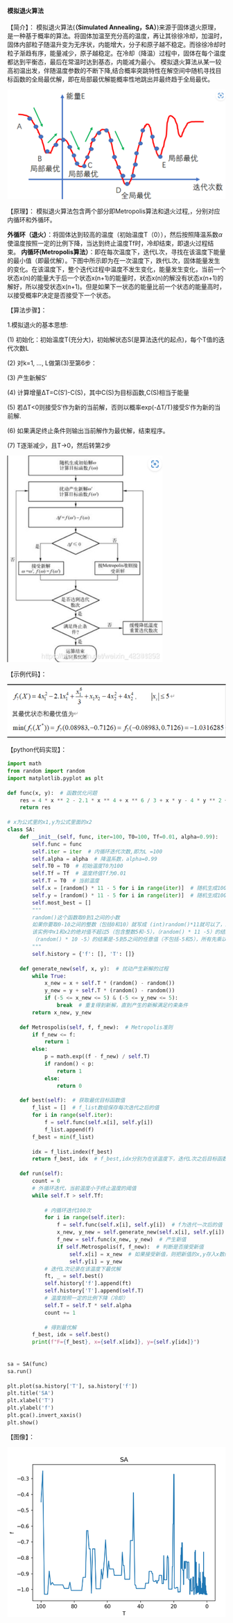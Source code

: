 #### 模拟退火算法

【简介】：
模拟退火算法(**（Simulated Annealing，SA）**)来源于固体退火原理，是一种基于概率的算法。将固体加温至充分高的温度，再让其徐徐冷却，加温时，固体内部粒子随温升变为无序状，内能增大，分子和原子越不稳定。而徐徐冷却时粒子渐趋有序，能量减少，原子越稳定。在冷却（降温）过程中，固体在每个温度都达到平衡态，最后在常温时达到基态，内能减为最小。
模拟退火算法从某一较高初温出发，伴随温度参数的不断下降,结合概率突跳特性在解空间中随机寻找目标函数的全局最优解，即在局部最优解能概率性地跳出并最终趋于全局最优。

<img src="https://raw.githubusercontent.com/fograinwater/PicGo-img/master/image-20230630191737497.png" alt="image-20230630191737497" style="zoom: 67%;" />

【原理】：
模拟退火算法包含两个部分即Metropolis算法和退火过程,，分别对应内循环和外循环。

**外循环（退火）**：将固体达到较高的温度（初始温度T（0）），然后按照降温系数$\alpha$使温度按照一定的比例下降，当达到终止温度Tf时，冷却结束，即退火过程结束。
**内循环(Metropolis算法）**：即在每次温度下，迭代L次，寻找在该温度下能量的最小值（即最优解）。下图中所示即为在一次温度下，跌代L次，固体能量发生的变化。在该温度下，整个迭代过程中温度不发生变化，能量发生变化，当前一个状态x(n)的能量大于后一个状态x(n+1)的能量时，状态x(n)的解没有状态x(n+1)的解好，所以接受状态x(n+1)。但是如果下一状态的能量比前一个状态的能量高时，以接受概率P决定是否接受下一个状态。

【算法步骤】：

1.模拟退火的基本思想:

(1) 初始化：初始温度T(充分大)，初始解状态S(是算法迭代的起点)，每个T值的迭代次数L

(2) 对k=1, …, L做第(3)至第6步：

(3) 产生新解S′

(4) 计算增量ΔT=C(S′)-C(S)，其中C(S)为目标函数,C(S)相当于能量

(5) 若ΔT<0则接受S′作为新的当前解，否则以概率exp(-ΔT/T)接受S′作为新的当前解.

(6) 如果满足终止条件则输出当前解作为最优解，结束程序。

(7) T逐渐减少，且T->0，然后转第2步


<img src="https://raw.githubusercontent.com/fograinwater/PicGo-img/master/image-20230630191137657.png" alt="image-20230630191137657" style="zoom: 67%;" />

【示例代码】：

<img src="https://raw.githubusercontent.com/fograinwater/PicGo-img/master/image-20230630191245014.png" alt="image-20230630191245014" style="zoom:67%;" />

【python代码实现】：

```python
import math
from random import random
import matplotlib.pyplot as plt

def func(x, y):  # 函数优化问题
    res = 4 * x ** 2 - 2.1 * x ** 4 + x ** 6 / 3 + x * y - 4 * y ** 2 + 4 * y ** 4
    return res

# x为公式里的x1,y为公式里面的x2
class SA:
    def __init__(self, func, iter=100, T0=100, Tf=0.01, alpha=0.99):
        self.func = func
        self.iter = iter  # 内循环迭代次数,即为L =100
        self.alpha = alpha  # 降温系数，alpha=0.99
        self.T0 = T0  # 初始温度T0为100
        self.Tf = Tf  # 温度终值Tf为0.01
        self.T = T0  # 当前温度
        self.x = [random() * 11 - 5 for i in range(iter)]  # 随机生成100个x的值
        self.y = [random() * 11 - 5 for i in range(iter)]  # 随机生成100个y的值
        self.most_best = []
        """
        random()这个函数取0到1之间的小数
        如果你要取0-10之间的整数（包括0和10）就写成 (int)random()*11就可以了，11乘以零点多的数最大是10点多，最小是0点多
        该实例中x1和x2的绝对值不超过5（包含整数5和-5），（random() * 11 -5）的结果是-6到6之间的任意值（不包括-6和6）
        （random() * 10 -5）的结果是-5到5之间的任意值（不包括-5和5），所有先乘以11，取-6到6之间的值，产生新解过程中，用一个if条件语句把-5到5之间（包括整数5和-5）的筛选出来。
        """
        self.history = {'f': [], 'T': []}

    def generate_new(self, x, y):  # 扰动产生新解的过程
        while True:
            x_new = x + self.T * (random() - random())
            y_new = y + self.T * (random() - random())
            if (-5 <= x_new <= 5) & (-5 <= y_new <= 5):
                break  # 重复得到新解，直到产生的新解满足约束条件
        return x_new, y_new

    def Metrospolis(self, f, f_new):  # Metropolis准则
        if f_new <= f:
            return 1
        else:
            p = math.exp((f - f_new) / self.T)
            if random() < p:
                return 1
            else:
                return 0

    def best(self):  # 获取最优目标函数值
        f_list = []  # f_list数组保存每次迭代之后的值
        for i in range(self.iter):
            f = self.func(self.x[i], self.y[i])
            f_list.append(f)
        f_best = min(f_list)

        idx = f_list.index(f_best)
        return f_best, idx  # f_best,idx分别为在该温度下，迭代L次之后目标函数的最优解和最优解的下标

    def run(self):
        count = 0
        # 外循环迭代，当前温度小于终止温度的阈值
        while self.T > self.Tf:

            # 内循环迭代100次
            for i in range(self.iter):
                f = self.func(self.x[i], self.y[i])  # f为迭代一次后的值
                x_new, y_new = self.generate_new(self.x[i], self.y[i])  # 产生新解
                f_new = self.func(x_new, y_new)  # 产生新值
                if self.Metrospolis(f, f_new):  # 判断是否接受新值
                    self.x[i] = x_new  # 如果接受新值，则把新值的x,y存入x数组和y数组
                    self.y[i] = y_new
            # 迭代L次记录在该温度下最优解
            ft, _ = self.best()
            self.history['f'].append(ft)
            self.history['T'].append(self.T)
            # 温度按照一定的比例下降（冷却）
            self.T = self.T * self.alpha
            count += 1

            # 得到最优解
        f_best, idx = self.best()
        print(f"F={f_best}, x={self.x[idx]}, y={self.y[idx]}")


sa = SA(func)
sa.run()

plt.plot(sa.history['T'], sa.history['f'])
plt.title('SA')
plt.xlabel('T')
plt.ylabel('f')
plt.gca().invert_xaxis()
plt.show()
```

【图像】：

<img src="https://raw.githubusercontent.com/fograinwater/PicGo-img/master/image-20230630191334867.png" alt="image-20230630191334867" style="zoom:67%;" />